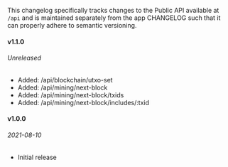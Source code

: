This changelog specifically tracks changes to the Public API available at `/api` and is maintained separately from the app CHANGELOG such that it can properly adhere to semantic versioning.

#### v1.1.0
###### Unreleased

* Added: /api/blockchain/utxo-set
* Added: /api/mining/next-block
* Added: /api/mining/next-block/txids
* Added: /api/mining/next-block/includes/:txid



#### v1.0.0
###### 2021-08-10

* Initial release
